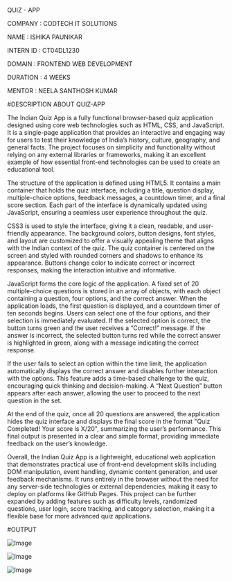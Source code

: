 QUIZ - APP

COMPANY : CODTECH IT SOLUTIONS

NAME : ISHIKA PAUNIKAR

INTERN ID : CT04DL1230

DOMAIN : FRONTEND WEB DEVELOPMENT

DURATION : 4 WEEKS

MENTOR : NEELA SANTHOSH KUMAR

#DESCRIPTION ABOUT QUIZ-APP

The Indian Quiz App is a fully functional browser-based quiz application designed using core web technologies such as HTML, CSS, and JavaScript. It is a single-page application that provides an interactive and engaging way for users to test their knowledge of India’s history, culture, geography, and general facts. The project focuses on simplicity and functionality without relying on any external libraries or frameworks, making it an excellent example of how essential front-end technologies can be used to create an educational tool.

The structure of the application is defined using HTML5. It contains a main container that holds the quiz interface, including a title, question display, multiple-choice options, feedback messages, a countdown timer, and a final score section. Each part of the interface is dynamically updated using JavaScript, ensuring a seamless user experience throughout the quiz.

CSS3 is used to style the interface, giving it a clean, readable, and user-friendly appearance. The background colors, button designs, font styles, and layout are customized to offer a visually appealing theme that aligns with the Indian context of the quiz. The quiz container is centered on the screen and styled with rounded corners and shadows to enhance its appearance. Buttons change color to indicate correct or incorrect responses, making the interaction intuitive and informative.

JavaScript forms the core logic of the application. A fixed set of 20 multiple-choice questions is stored in an array of objects, with each object containing a question, four options, and the correct answer. When the application loads, the first question is displayed, and a countdown timer of ten seconds begins. Users can select one of the four options, and their selection is immediately evaluated. If the selected option is correct, the button turns green and the user receives a “Correct!” message. If the answer is incorrect, the selected button turns red while the correct answer is highlighted in green, along with a message indicating the correct response.

If the user fails to select an option within the time limit, the application automatically displays the correct answer and disables further interaction with the options. This feature adds a time-based challenge to the quiz, encouraging quick thinking and decision-making. A “Next Question” button appears after each answer, allowing the user to proceed to the next question in the set.

At the end of the quiz, once all 20 questions are answered, the application hides the quiz interface and displays the final score in the format "Quiz Completed! Your score is X/20", summarizing the user’s performance. This final output is presented in a clear and simple format, providing immediate feedback on the user’s knowledge.

Overall, the Indian Quiz App is a lightweight, educational web application that demonstrates practical use of front-end development skills including DOM manipulation, event handling, dynamic content generation, and user feedback mechanisms. It runs entirely in the browser without the need for any server-side technologies or external dependencies, making it easy to deploy on platforms like GitHub Pages. This project can be further expanded by adding features such as difficulty levels, randomized questions, user login, score tracking, and category selection, making it a flexible base for more advanced quiz applications.

#OUTPUT

![Image](https://github.com/user-attachments/assets/3dc616e7-b4d0-440f-983b-2700b0f9c3eb)

![Image](https://github.com/user-attachments/assets/dcdc5c2c-47b8-414b-a676-2fd12e507eba)

![Image](https://github.com/user-attachments/assets/8cca2abf-878b-4093-823e-b2047c85a0c1)
















